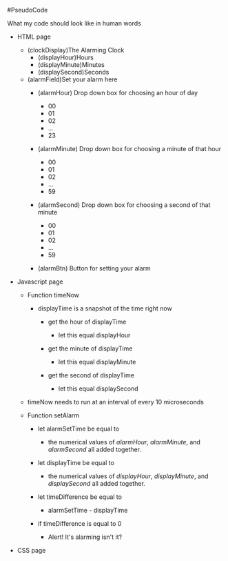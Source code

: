 #PseudoCode

What my code should look like in human words

- HTML page
    - (clockDisplay)The Alarming Clock 
        - (displayHour)Hours
        - (displayMinute)Minutes
        - (displaySecond)Seconds
    - (alarmField)Set your alarm here 
        - (alarmHour) Drop down box for choosing an hour of day
            - 00
            - 01
            - 02
            - ...
            - 23

        - (alarmMinute) Drop down box for choosing a minute of that hour
            - 00
            - 01
            - 02
            - ...
            - 59
        - (alarmSecond) Drop down box for choosing a second of that minute
            - 00
            - 01
            - 02
            - ...
            - 59
        - (alarmBtn) Button for setting your alarm

- Javascript page
    - Function timeNow
        - displayTime is a snapshot of the time right now 
            - get the hour of displayTime
                - let this equal displayHour

            - get the minute of displayTime
                - let this equal displayMinute

            - get the second of displayTime 
                - let this equal displaySecond

    - timeNow needs to run at an interval of every 10 microseconds

    - Function setAlarm
        - let alarmSetTime be equal to
            - the numerical values of *alarmHour*, *alarmMinute*, and *alarmSecond* all added together.
        
        - let displayTime be equal to
            - the numerical values of *displayHour*, *displayMinute*, and *displaySecond* all added together.

        - let timeDifference be equal to
            - alarmSetTime - displayTime

        - if timeDifference is equal to 0
            - Alert! It's alarming isn't it?
        
    


- CSS page
